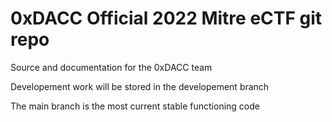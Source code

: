 # 0xDACC Official 2022 Mitre eCTF git repo
Source and documentation for the 0xDACC team

Developement work will be stored in the developement branch

The main branch is the most current stable functioning code